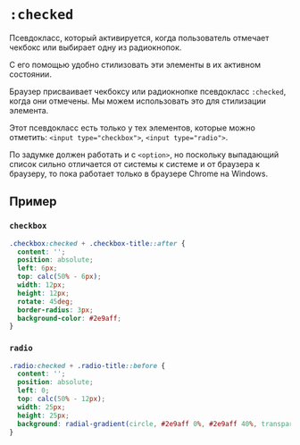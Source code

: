 # `:checked`

Псевдокласс, который активируется, когда пользователь отмечает чекбокс или выбирает одну из радиокнопок.

С его помощью удобно стилизовать эти элементы в их активном состоянии.

Браузер присваивает чекбоксу или радиокнопке псевдокласс `:checked`, когда они отмечены. Мы можем использовать это для стилизации элемента.

Этот псевдокласс есть только у тех элементов, которые можно отметить: `<input type="checkbox">`, `<input type="radio">`.

По задумке должен работать и с `<option>`, но поскольку выпадающий список сильно отличается от системы к системе и от браузера к браузеру, то пока работает только в браузере Chrome на Windows.

## Пример

### `checkbox`

```css
.checkbox:checked + .checkbox-title::after {
  content: '';
  position: absolute;
  left: 6px;
  top: calc(50% - 6px);
  width: 12px;
  height: 12px;
  rotate: 45deg;
  border-radius: 3px;
  background-color: #2e9aff;
}
```

### `radio`

```css
.radio:checked + .radio-title::before {
  content: '';
  position: absolute;
  left: 0;
  top: calc(50% - 12px);
  width: 25px;
  height: 25px;
  background: radial-gradient(circle, #2e9aff 0%, #2e9aff 40%, transparent 50%, transparent 100%);
}
```
